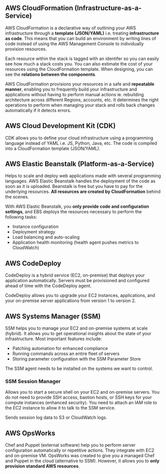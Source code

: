 ## AWS CloudFormation (Infrastructure-as-a-Service)

AWS CloudFormation is a declarative way of outlining your AWS infrastructure through a **template (JSON/YAML)** i.e. treating **infrastructure as code**. This means that you can build an environment by writing lines of code instead of using the AWS Management Console to individually provision resources.

Each resource within the stack is tagged with an identifer so you can easily see how much a stack costs you. You can also estimate the cost of your resources using the CloudFormation template. When designing, you can see the **relations between the components**.

AWS CloudFormation provisions your resources in a safe and **repeatable manner**, enabling you to frequently build your infrastructure and applications without having to perform manual actions ie. rebuilding architecture across different Regions, accounts, etc. It determines the right operations to perform when managing your stack and rolls back changes automatically if it detects errors.

## AWS Cloud Development Kit (CDK)

CDK allows you to define your cloud infrastructure using a programming language instead of YAML i.e. JS, Python, Java, etc. The code is compiled into a CloudFormation template (JSON/YAML).

## AWS Elastic Beanstalk (Platform-as-a-Service)

Helps to scale and deploy web applications made with several programming languages. AWS Elastic Beanstalk handles the deployment of the code as soon as it is uploaded. Beanstalk is free but you have to pay for the underlying resources. **All resources are created by CloudFormation** behind the scenes.

With AWS Elastic Beanstalk, you **only provide code and configuration settings**, and EBS deploys the resources necessary to perform the following tasks:

- Instance configuration
- Deployment strategy
- Load balancing and auto-scaling
- Application health monitoring (health agent pushes metrics to CloudWatch)

## AWS CodeDeploy

CodeDeploy is a hybrid service (EC2, on-premise) that deploys your application automatically. Servers must be provisioned and configured ahead of time with the CodeDeploy agent.

CodeDeploy allows you to upgrade your EC2 instances, applications, and your on-premise server applications from version 1 to version 2.

## AWS Systems Manager (SSM)

SSM helps you to manage your EC2 and on-premise systems at scale (hybrid). It allows you to get operational insights about the state of your infrastructure. Most important features include:

- Patching automation for enhanced compliance
- Running commands across an entire fleet of servers
- Storing parameter configuration with the SSM Parameter Store

The SSM agent needs to be installed on the systems we want to control.

### SSM Session Manager

Allows you to start a secure shell on your EC2 and on-premise servers. You do not need to provide SSH access, bastion hosts, or SSH keys for your compute instances (enhanced security). You need to attach an IAM role to the EC2 instance to allow it to talk to the SSM service.

Sends session log data to S3 or CloudWatch logs.

## AWS OpsWorks

Chef and Puppet (external software) help you to perform server configuration automatically or repetitive actions. They integrate with EC2 and on-premise VM. OpsWorks was created to give you a managed Chef and Puppet in the cloud (alternative to SSM). However, it allows you to **only provision standard AWS resources**.
